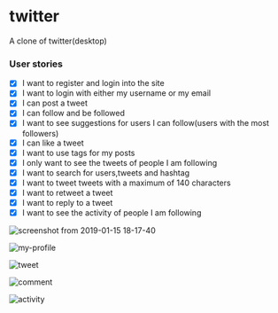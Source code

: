 # twitter
A clone of twitter(desktop)

### User stories
- [x] I want to register and login into the site
- [x] I want to login with either my username or my email
- [x] I can post a tweet
- [x] I can follow and be followed
- [x] I want to see suggestions for users I can follow(users with the most followers)
- [x] I can like a tweet
- [x] I want to use tags for my posts
- [x] I only want to see the tweets of people I am following
- [x] I want to search for users,tweets and hashtag
- [x] I want to tweet tweets with a maximum of 140 characters
- [x] I want to retweet a tweet
- [x] I want to reply to a tweet
- [x] I want to see the activity of people I am following

![screenshot from 2019-01-15 18-17-40](https://user-images.githubusercontent.com/40211183/51189824-e46c5280-18f1-11e9-9292-4b6fb0893001.png)


![my-profile](https://user-images.githubusercontent.com/40211183/51189536-4ed0c300-18f1-11e9-8be4-70074e45065b.png)

![tweet](https://user-images.githubusercontent.com/40211183/51189560-5b551b80-18f1-11e9-8483-f30bad0489f0.png)

![comment](https://user-images.githubusercontent.com/40211183/51189582-68720a80-18f1-11e9-902a-3af79ff16fda.png)

![activity](https://user-images.githubusercontent.com/40211183/51189629-758ef980-18f1-11e9-8ce0-c29fa76a83a5.png)

